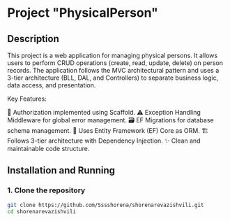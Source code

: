 # Project "PhysicalPerson"

## Description
This project is a web application for managing physical persons. It allows users to perform CRUD operations (create, read, update, delete) on person records. The application follows the MVC architectural pattern and uses a 3-tier architecture (BLL, DAL, and Controllers) to separate business logic, data access, and presentation.

Key Features:

🔐 Authorization implemented using Scaffold.
⚠️ Exception Handling Middleware for global error management.
🗃️ EF Migrations for database schema management.
🔄 Uses Entity Framework (EF) Core as ORM.
🏗️ Follows 3-tier architecture with Dependency Injection.
✨ Clean and maintainable code structure.

## Installation and Running

### 1. Clone the repository
```sh
git clone https://github.com/Sssshorena/shorenarevazishvili.git
cd shorenarevazishvili
